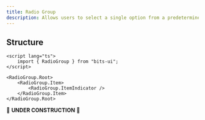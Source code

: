 ```yaml
---
title: Radio Group
description: Allows users to select a single option from a predetermined set of choices.
---
```


## Structure

```svelte
<script lang="ts">
	import { RadioGroup } from "bits-ui";
</script>

<RadioGroup.Root>
	<RadioGroup.Item>
		<RadioGroup.ItemIndicator />
	</RadioGroup.Item>
</RadioGroup.Root>
```

🚧 **UNDER CONSTRUCTION** 🚧
